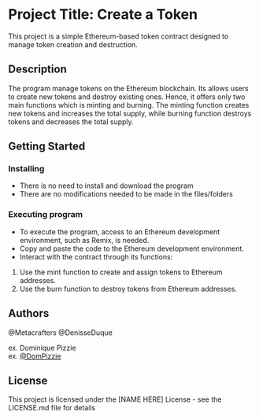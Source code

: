 # Project Title: Create a Token 

This project is a simple Ethereum-based token contract designed to manage token creation and destruction.

## Description

The program manage tokens on the Ethereum blockchain. Its allows users to create new tokens and destroy existing ones. Hence, it offers only two main functions which is minting and burning. The minting function creates new tokens and increases the total supply, while burning function destroys tokens and decreases the total supply.

## Getting Started

### Installing

* There is no need to install and download the program
* There are no modifications needed to be made in the files/folders

### Executing program

* To execute the program, access to an Ethereum development environment, such as Remix, is needed.
* Copy and paste the code to the Ethereum development environment.
* Interact with the contract through its functions:
1. Use the mint function to create and assign tokens to Ethereum addresses.
2. Use the burn function to destroy tokens from Ethereum addresses.

## Authors

@Metacrafters
@DenisseDuque

ex. Dominique Pizzie  
ex. [@DomPizzie](https://twitter.com/dompizzie)


## License

This project is licensed under the [NAME HERE] License - see the LICENSE.md file for details
